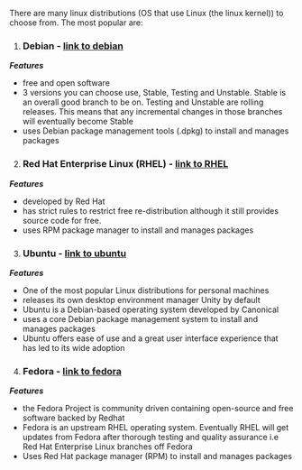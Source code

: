 There are many linux distributions (OS that use Linux (the linux kernel)) to choose from. The most
popular are:

1. ### Debian - [link to debian](https://www.debian.org/)
***Features***
- free and open software
- 3 versions you can choose use, Stable, Testing and Unstable. Stable is an overall good branch to be on. Testing and Unstable are rolling releases. This means that any incremental changes in those branches will eventually become Stable
- uses Debian package management tools (.dpkg) to install and manages packages

2. ### Red Hat Enterprise Linux (RHEL) - [link to RHEL](https://www.redhat.com/en/technologies/linux-platforms/enterprise-linux/)
***Features***
- developed by Red Hat
- has strict rules to restrict free re-distribution although it still provides source code for free.
- uses RPM package manager to install and manages packages

3. ### Ubuntu - [link to ubuntu](https://www.ubuntu.com/)
***Features***
- One of the most popular Linux distributions for personal machines
- releases its own desktop environment manager Unity by default
- Ubuntu is a Debian-based operating system developed by Canonical
- uses a core Debian package management system to install and manages packages
- Ubuntu offers ease of use and a great user interface experience that has led to its wide adoption

4. ### Fedora - [link to fedora](https://getfedora.org/)
***Features***
- the Fedora Project is community driven containing open-source and free software backed by Redhat
- Fedora is an upstream RHEL operating system. Eventually RHEL will get updates from Fedora after thorough testing and quality assurance i.e Red Hat Enterprise Linux branches off Fedora
- Uses Red Hat package manager (RPM) to install and manages packages